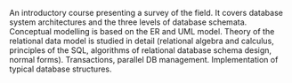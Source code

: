 An introductory course presenting a survey of the field. It covers database system architectures and the three levels of database schemata. Conceptual modelling is based on the ER and UML model. Theory of the relational data model is studied in detail (relational algebra and calculus, principles of the SQL, algorithms of relational database schema design, normal forms). Transactions, parallel DB management. Implementation of typical database structures.
